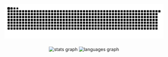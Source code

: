 <img src="https://raw.githubusercontent.com/Sabari-Vasan-SM/Sabari-Vasan-SM/output/snake.svg" alt="Snake animation" />

###

<div align="center">
  <img src="https://github-readme-stats.vercel.app/api?username=Sabari-Vasan-SM&hide_title=false&hide_rank=false&show_icons=true&include_all_commits=true&count_private=true&disable_animations=false&theme=dark&locale=en&hide_border=false&order=1" height="150" alt="stats graph"  />
  <img src="https://github-readme-stats.vercel.app/api/top-langs?username=Sabari-Vasan-SM&locale=en&hide_title=false&layout=compact&card_width=320&langs_count=5&theme=dark&hide_border=false&order=2" height="150" alt="languages graph"  />
</div>

###
